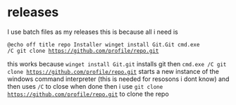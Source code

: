 # releases
I use batch files as my releases
this is because all i need is 

<code>@echo off
title repo Installer
winget install Git.Git
cmd.exe /C git clone https://github.com/profile/repo.git</code>

this works because  <code>winget install Git.git</code> installs git then <code>cmd.exe /C git clone https://github.com/profile/repo.git</code> starts a new instance of the windows command interpreter (this is needed for resosons i dont know) and then uses <code>/C</code> to close when done then i use <code>git clone https://github.com/profile/repo.git</code> to clone the repo
